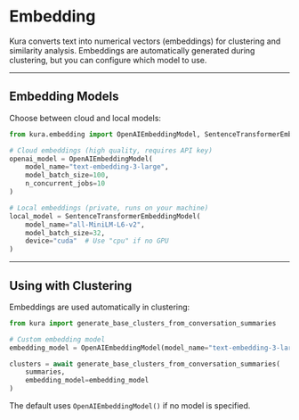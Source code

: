 # Embedding

Kura converts text into numerical vectors (embeddings) for clustering and similarity analysis. Embeddings are automatically generated during clustering, but you can configure which model to use.

---

## Embedding Models

Choose between cloud and local models:

```python
from kura.embedding import OpenAIEmbeddingModel, SentenceTransformerEmbeddingModel

# Cloud embeddings (high quality, requires API key)
openai_model = OpenAIEmbeddingModel(
    model_name="text-embedding-3-large",
    model_batch_size=100,
    n_concurrent_jobs=10
)

# Local embeddings (private, runs on your machine)
local_model = SentenceTransformerEmbeddingModel(
    model_name="all-MiniLM-L6-v2",
    model_batch_size=32,
    device="cuda"  # Use "cpu" if no GPU
)
```

---

## Using with Clustering

Embeddings are used automatically in clustering:

```python
from kura import generate_base_clusters_from_conversation_summaries

# Custom embedding model
embedding_model = OpenAIEmbeddingModel(model_name="text-embedding-3-large")

clusters = await generate_base_clusters_from_conversation_summaries(
    summaries,
    embedding_model=embedding_model
)
```

The default uses `OpenAIEmbeddingModel()` if no model is specified.
